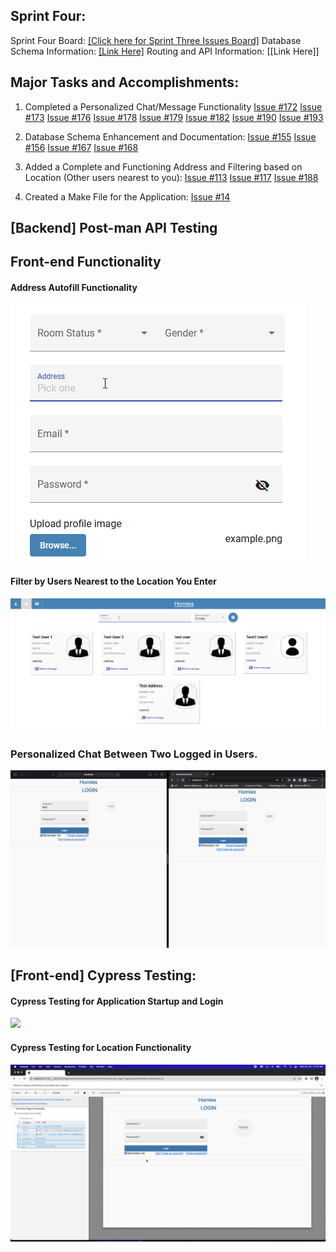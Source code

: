 ## Sprint Four:

Sprint Four Board:  [[Click here for Sprint Three Issues Board]](https://github.com/users/ReechaKhanal/projects/13/views/1)
Database Schema Information:  [[Link Here]](https://github.com/ReechaKhanal/RoommateSearch/wiki/Database)
Routing and API Information:  [[Link Here]]

## Major Tasks and Accomplishments: 

1. Completed a Personalized Chat/Message Functionality
  [Issue #172](https://github.com/ReechaKhanal/RoommateSearch/issues/172)
  [Issue #173](https://github.com/ReechaKhanal/RoommateSearch/issues/173)
  [Issue #176](https://github.com/ReechaKhanal/RoommateSearch/issues/176)
  [Issue #178](https://github.com/ReechaKhanal/RoommateSearch/issues/178)
  [Issue #179](https://github.com/ReechaKhanal/RoommateSearch/issues/179)
  [Issue #182](https://github.com/ReechaKhanal/RoommateSearch/issues/182)
  [Issue #190](https://github.com/ReechaKhanal/RoommateSearch/issues/190)
  [Issue #193](https://github.com/ReechaKhanal/RoommateSearch/issues/193)
      
2. Database Schema Enhancement and Documentation:
  [Issue #155](https://github.com/ReechaKhanal/RoommateSearch/issues/155)
  [Issue #156](https://github.com/ReechaKhanal/RoommateSearch/issues/156)
  [Issue #167](https://github.com/ReechaKhanal/RoommateSearch/issues/167)
  [Issue #168](https://github.com/ReechaKhanal/RoommateSearch/issues/168)
    
3. Added a Complete and Functioning Address and Filtering based on Location (Other users nearest to you):
[Issue #113](https://github.com/ReechaKhanal/RoommateSearch/issues/113)
[Issue #117](https://github.com/ReechaKhanal/RoommateSearch/issues/117)
[Issue #188](https://github.com/ReechaKhanal/RoommateSearch/issues/188)
 
4. Created a Make File for the Application:
[Issue #14](https://github.com/ReechaKhanal/RoommateSearch/issues/14)

## [Backend] Post-man API Testing

## Front-end Functionality

#### Address Autofill Functionality
![](./Images/address_autofill.gif)

#### Filter by Users Nearest to the Location You Enter
![](./Images/filter_location.gif)

### Personalized Chat Between Two Logged in Users.
![](./Images/Cypress-Test-Chat.gif)

## [Front-end] Cypress Testing:

#### Cypress Testing for Application Startup and Login
![](./Images/Cypress-Test-Startup.gif)

#### Cypress Testing for Location Functionality
![](./Images/Cypress-Location-Functionality.gif)
